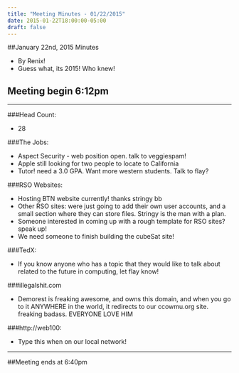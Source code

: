 ```yaml
---
title: "Meeting Minutes - 01/22/2015"
date: 2015-01-22T18:00:00-05:00
draft: false
---
```


##January 22nd, 2015 Minutes
* By Renix!
* Guess what, its 2015! Who knew!

## Meeting begin 6:12pm

 - - -

###Head Count:
* 28

###The Jobs:
* Aspect Security - web position open. talk to veggiespam!
* Apple still looking for two people to locate to California
* Tutor! need a 3.0 GPA. Want more western students. Talk to flay?

###RSO Websites:
* Hosting BTN website currently! thanks stringy bb
* Other RSO sites: were just going to add their own user accounts, and a small section where they can store files. Stringy is the man with a plan.
* Someone interested in coming up with a rough template for RSO sites? speak up!
* We need someone to finish building the cubeSat site!

###TedX:
* If you know anyone who has a topic that they would like to talk about related to the future in computing, let flay know!

###illegalshit.com
* Demorest is freaking awesome, and owns this domain, and when you go to it ANYWHERE in the world, it redirects to our ccowmu.org site. freaking badass. EVERYONE LOVE HIM

###http://web100:
* Type this when on our local network!

- - - 

##Meeting ends at 6:40pm
